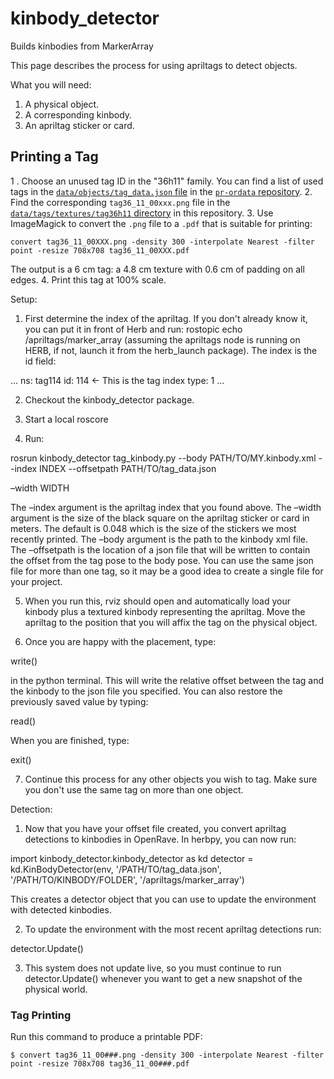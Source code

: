 # kinbody_detector
Builds kinbodies from MarkerArray 

This page describes the process for using apriltags to detect objects.

What you will need:

1. A physical object.
2. A corresponding kinbody.
3. An apriltag sticker or card.

## Printing a Tag

1 . Choose an unused tag ID in the "36h11" family. You can find a list of used tags in the [`data/objects/tag_data.json` file](https://github.com/personalrobotics/pr-ordata/blob/master/data/objects/tag_data.json) in the [`pr-ordata` repository](https://github.com/personalrobotics/pr-ordata).
2. Find the corresponding `tag36_11_00xxx.png` file in the [`data/tags/textures/tag36h11` directory](https://github.com/personalrobotics/kinbody_detector/tree/master/data/tags/textures/tag36h11) in this repository.
3. Use ImageMagick to convert the `.png` file to a `.pdf` that is suitable for printing:
  ```console
  convert tag36_11_00XXX.png -density 300 -interpolate Nearest -filter point -resize 708x708 tag36_11_00XXX.pdf
  ```
  The output is a 6 cm tag: a 4.8 cm texture with 0.6 cm of padding on all edges.
4. Print this tag at 100% scale.



Setup:

1. First determine the index of the apriltag. If you don't already know it, you can put it in front of Herb and run: rostopic echo /apriltags/marker\_array (assuming the apriltags node is running on HERB, if not, launch it from the herb\_launch package). The index is the id field:

  ...
  ns: tag114
  id: 114  <- This is the tag index
  type: 1
  ...

2. Checkout the kinbody_detector package.

3. Start a local roscore

4. Run:

 rosrun kinbody_detector tag_kinbody.py --body PATH/TO/MY.kinbody.xml --index INDEX --offsetpath PATH/TO/tag_data.json

–width WIDTH

The –index argument is the apriltag index that you found above. The –width argument is the size of the black square on the apriltag sticker or card in meters. The default is 0.048 which is the size of the stickers we most recently printed. The –body argument is the path to the kinbody xml file. The –offsetpath is the location of a json file that will be written to contain the offset from the tag pose to the body pose. You can use the same json file for more than one tag, so it may be a good idea to create a single file for your project.

5. When you run this, rviz should open and automatically load your kinbody plus a textured kinbody representing the apriltag. Move the apriltag to the position that you will affix the tag on the physical object.

6. Once you are happy with the placement, type:

 write()

in the python terminal. This will write the relative offset between the tag and the kinbody to the json file you specified. You can also restore the previously saved value by typing:

 read()

When you are finished, type:

 exit()

7. Continue this process for any other objects you wish to tag. Make sure you don't use the same tag on more than one object.

Detection:

1. Now that you have your offset file created, you convert apriltag detections to kinbodies in OpenRave. In herbpy, you can now run:

 import kinbody_detector.kinbody_detector as kd
 detector = kd.KinBodyDetector(env, '/PATH/TO/tag_data.json', '/PATH/TO/KINBODY/FOLDER', '/apriltags/marker_array')

This creates a detector object that you can use to update the environment with detected kinbodies.

2. To update the environment with the most recent apriltag detections run:

 detector.Update()

3. This system does not update live, so you must continue to run detector.Update() whenever you want to get a new snapshot of the physical world. 

### Tag Printing

Run this command to produce a printable PDF:

```console
$ convert tag36_11_00###.png -density 300 -interpolate Nearest -filter point -resize 708x708 tag36_11_00###.pdf
```
